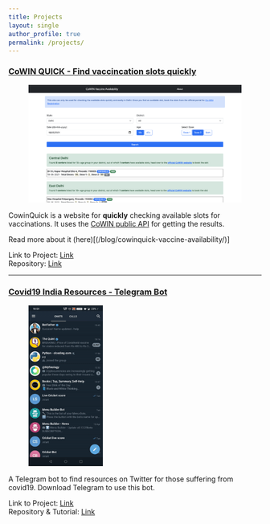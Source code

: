 ```yaml
---
title: Projects
layout: single
author_profile: true
permalink: /projects/
---
```


### [CoWIN QUICK - Find vaccincation slots quickly](/blog/cowinquick-vaccine-availability/)
<figure>
    <img src="/assets/images/projects/cowinquick/cowinquick.png">
</figure>

CowinQuick is a website for **quickly** checking available slots for vaccinations. It uses the 
[CoWIN public API](https://apisetu.gov.in/public/marketplace/api/cowin) for getting the results.

Read more about it (here)[(/blog/cowinquick-vaccine-availability/)]

Link to Project: [Link](/cowinquick/) <br>
Repository: [Link](https://github.com/dollardhingra/cowinquick)

---

### [Covid19 India Resources - Telegram Bot]()

<figure>
    <img class="align-center" style="width: 35%;" src="/assets/images/projects/covidindiaresources/covid19IndiaResources.gif">
</figure>
A Telegram bot to find resources on Twitter for those suffering from covid19. 
Download Telegram to use this bot.

Link to Project: [Link](https://t.me/Covid19indiatwitter_bot) <br>
Repository & Tutorial: [Link](https://github.com/dollardhingra/covid19indiaresources)

